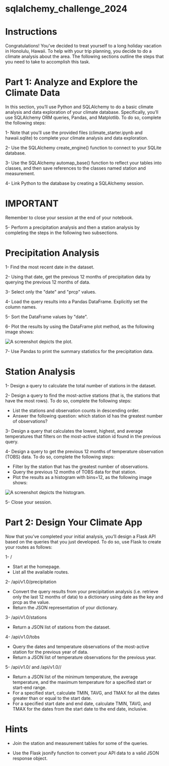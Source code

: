 # sqlalchemy_challenge_2024

# Instructions
Congratulations! You've decided to treat yourself to a long holiday vacation in Honolulu, Hawaii. To help with your trip planning, you decide to do a climate analysis about the area. The following sections outline the steps that you need to take to accomplish this task.

# Part 1: Analyze and Explore the Climate Data

In this section, you’ll use Python and SQLAlchemy to do a basic climate analysis and data exploration of your climate database. 
Specifically, you’ll use SQLAlchemy ORM queries, Pandas, and Matplotlib. To do so, complete the following steps:

1- Note that you’ll use the provided files (climate_starter.ipynb and hawaii.sqlite) to complete your climate analysis and data exploration.

2- Use the SQLAlchemy create_engine() function to connect to your SQLite database.

3- Use the SQLAlchemy automap_base() function to reflect your tables into classes, and then save references to the classes named station and measurement.

4- Link Python to the database by creating a SQLAlchemy session.

# IMPORTANT
Remember to close your session at the end of your notebook.

5- Perform a precipitation analysis and then a station analysis by completing the steps in the following two subsections.


# Precipitation Analysis

1- Find the most recent date in the dataset.

2- Using that date, get the previous 12 months of precipitation data by querying the previous 12 months of data.

3- Select only the "date" and "prcp" values.

4- Load the query results into a Pandas DataFrame. Explicitly set the column names.

5- Sort the DataFrame values by "date".

6- Plot the results by using the DataFrame plot method, as the following image shows:

<img src="https://static.bc-edx.com/data/dl-1-2/m10/lms/img/precipitation.jpg" alt="A screenshot depicts the plot." tabindex="0" role="button" aria-label="A screenshot depicts the plot.. Click to Enlarge.">

7- Use Pandas to print the summary statistics for the precipitation data.


# Station Analysis

1- Design a query to calculate the total number of stations in the dataset.

2- Design a query to find the most-active stations (that is, the stations that have the most rows). To do so, complete the following steps:

* List the stations and observation counts in descending order.
* Answer the following question: which station id has the greatest number of observations?

3- Design a query that calculates the lowest, highest, and average temperatures that filters on the most-active station id found in the previous query.

4- Design a query to get the previous 12 months of temperature observation (TOBS) data. To do so, complete the following steps:

* Filter by the station that has the greatest number of observations.
* Query the previous 12 months of TOBS data for that station.
* Plot the results as a histogram with bins=12, as the following image shows:

<img src="https://static.bc-edx.com/data/dl-1-2/m10/lms/img/station-histogram.jpg" alt="A screenshot depicts the histogram." tabindex="0">

5- Close your session.


# Part 2: Design Your Climate App
Now that you’ve completed your initial analysis, you’ll design a Flask API based on the queries that you just developed. To do so, use Flask to create your routes as follows:

1- /

* Start at the homepage.
* List all the available routes.

2- /api/v1.0/precipitation

* Convert the query results from your precipitation analysis (i.e. retrieve only the last 12 months of data) to a dictionary using date as the key and prcp as the value.
* Return the JSON representation of your dictionary.

3- /api/v1.0/stations

* Return a JSON list of stations from the dataset.

4- /api/v1.0/tobs

* Query the dates and temperature observations of the most-active station for the previous year of data.
* Return a JSON list of temperature observations for the previous year.

5- /api/v1.0/<start> and /api/v1.0/<start>/<end>

* Return a JSON list of the minimum temperature, the average temperature, and the maximum temperature for a specified start or start-end range.
* For a specified start, calculate TMIN, TAVG, and TMAX for all the dates greater than or equal to the start date.
* For a specified start date and end date, calculate TMIN, TAVG, and TMAX for the dates from the start date to the end date, inclusive.

# Hints

* Join the station and measurement tables for some of the queries.

* Use the Flask jsonify function to convert your API data to a valid JSON response object.

